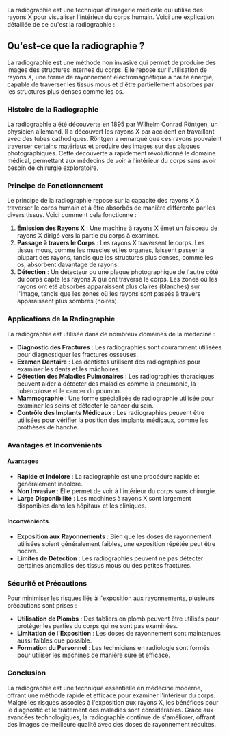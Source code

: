 La radiographie est une technique d'imagerie médicale qui utilise des rayons X pour visualiser l'intérieur du corps humain. Voici une explication détaillée de ce qu'est la radiographie :

## Qu'est-ce que la radiographie ?

La radiographie est une méthode non invasive qui permet de produire des images des structures internes du corps. Elle repose sur l'utilisation de rayons X, une forme de rayonnement électromagnétique à haute énergie, capable de traverser les tissus mous et d'être partiellement absorbés par les structures plus denses comme les os.

### Histoire de la Radiographie

La radiographie a été découverte en 1895 par Wilhelm Conrad Röntgen, un physicien allemand. Il a découvert les rayons X par accident en travaillant avec des tubes cathodiques. Röntgen a remarqué que ces rayons pouvaient traverser certains matériaux et produire des images sur des plaques photographiques. Cette découverte a rapidement révolutionné le domaine médical, permettant aux médecins de voir à l'intérieur du corps sans avoir besoin de chirurgie exploratoire.

### Principe de Fonctionnement

Le principe de la radiographie repose sur la capacité des rayons X à traverser le corps humain et à être absorbés de manière différente par les divers tissus. Voici comment cela fonctionne :

1. **Émission des Rayons X** : Une machine à rayons X émet un faisceau de rayons X dirigé vers la partie du corps à examiner.
2. **Passage à travers le Corps** : Les rayons X traversent le corps. Les tissus mous, comme les muscles et les organes, laissent passer la plupart des rayons, tandis que les structures plus denses, comme les os, absorbent davantage de rayons.
3. **Détection** : Un détecteur ou une plaque photographique de l'autre côté du corps capte les rayons X qui ont traversé le corps. Les zones où les rayons ont été absorbés apparaissent plus claires (blanches) sur l'image, tandis que les zones où les rayons sont passés à travers apparaissent plus sombres (noires).

### Applications de la Radiographie

La radiographie est utilisée dans de nombreux domaines de la médecine :

- **Diagnostic des Fractures** : Les radiographies sont couramment utilisées pour diagnostiquer les fractures osseuses.
- **Examen Dentaire** : Les dentistes utilisent des radiographies pour examiner les dents et les mâchoires.
- **Détection des Maladies Pulmonaires** : Les radiographies thoraciques peuvent aider à détecter des maladies comme la pneumonie, la tuberculose et le cancer du poumon.
- **Mammographie** : Une forme spécialisée de radiographie utilisée pour examiner les seins et détecter le cancer du sein.
- **Contrôle des Implants Médicaux** : Les radiographies peuvent être utilisées pour vérifier la position des implants médicaux, comme les prothèses de hanche.

### Avantages et Inconvénients

#### Avantages

- **Rapide et Indolore** : La radiographie est une procédure rapide et généralement indolore.
- **Non Invasive** : Elle permet de voir à l'intérieur du corps sans chirurgie.
- **Large Disponibilité** : Les machines à rayons X sont largement disponibles dans les hôpitaux et les cliniques.

#### Inconvénients

- **Exposition aux Rayonnements** : Bien que les doses de rayonnement utilisées soient généralement faibles, une exposition répétée peut être nocive.
- **Limites de Détection** : Les radiographies peuvent ne pas détecter certaines anomalies des tissus mous ou des petites fractures.

### Sécurité et Précautions

Pour minimiser les risques liés à l'exposition aux rayonnements, plusieurs précautions sont prises :

- **Utilisation de Plombs** : Des tabliers en plomb peuvent être utilisés pour protéger les parties du corps qui ne sont pas examinées.
- **Limitation de l'Exposition** : Les doses de rayonnement sont maintenues aussi faibles que possible.
- **Formation du Personnel** : Les techniciens en radiologie sont formés pour utiliser les machines de manière sûre et efficace.

### Conclusion

La radiographie est une technique essentielle en médecine moderne, offrant une méthode rapide et efficace pour examiner l'intérieur du corps. Malgré les risques associés à l'exposition aux rayons X, les bénéfices pour le diagnostic et le traitement des maladies sont considérables. Grâce aux avancées technologiques, la radiographie continue de s'améliorer, offrant des images de meilleure qualité avec des doses de rayonnement réduites.